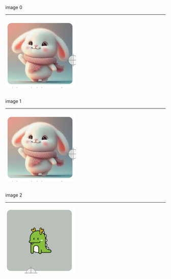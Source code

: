 image 0

***

![image](https://github.com/bloodstrawberry/auto-test/raw/main/images/image_2024_01_17_20_57_20_0.jpg)

<br>
image 1

***

![image](https://github.com/bloodstrawberry/auto-test/raw/main/images/image_2024_01_17_20_57_20_1.jpg)

<br>
image 2

***

![image](https://github.com/bloodstrawberry/auto-test/raw/main/images/image_2024_01_17_21_16_02_0.jpg)

<br>
<br>
<br>
<br>
